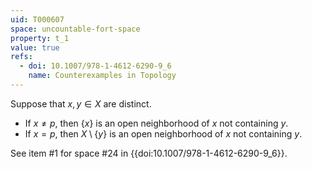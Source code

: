 ```yaml
---
uid: T000607
space: uncountable-fort-space
property: t_1
value: true
refs:
  - doi: 10.1007/978-1-4612-6290-9_6
    name: Counterexamples in Topology
---
```

Suppose that $x,y \in X$ are distinct.

* If $x \neq p$, then $\{ x \}$ is an open neighborhood of $x$ not containing $y$.
* If $x = p$, then $X \setminus \{ y \}$ is an open neighborhood of $x$ not containing $y$.

See item #1 for space #24 in {{doi:10.1007/978-1-4612-6290-9_6}}.
